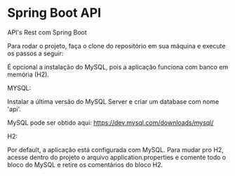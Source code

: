 # Spring Boot API

API's Rest com Spring Boot

Para rodar o projeto, faça o clone do repositório em sua máquina e execute os passos a seguir:

É opcional a instalação do MySQL, pois a aplicação funciona com banco em memória (H2).

MYSQL:

Instalar a última versão do MySQL Server e criar um database com nome 'api'.

MySQL pode ser obtido aqui: https://dev.mysql.com/downloads/mysql/

H2:

Por default, a aplicação está configurada com MySQL. Para mudar pro H2, acesse dentro do projeto o arquivo application.properties e comente todo o bloco do MySQL e retire os comentários do bloco H2.


